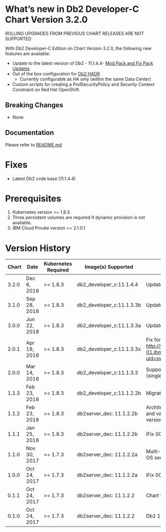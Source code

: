# What’s new in Db2 Developer-C Chart Version 3.2.0

ROLLING UPGRADES FROM PREVIOUS CHART RELEASES ARE NOT SUPPORTED

With Db2 Developer-C Edition on Chart Version 3.2.0, the following new
features are available:

* Update to the latest version of Db2 - 11.1.4.4- [Mod Pack and Fix Pack Updates](https://www.ibm.com/support/knowledgecenter/en/SSEPGG_11.1.0/com.ibm.db2.luw.wn.doc/doc/c0061179.html)
* Out of the box configuration for [Db2 HADR](https://www.ibm.com/support/knowledgecenter/en/SSEPGG_11.1.0/com.ibm.db2.luw.admin.ha.doc/doc/c0011267.html)
  - Currently configurable as HA only (within the same Data Center)
* Custom scripts for creating a PodSecurityPolicy and Security Context Constraint on Red Hat OpenShift. 

## Breaking Changes

* None

## Documentation

Please refer to [README.md](README.md)

# Fixes
* Latest Db2 code base (11.1.4.4)

# Prerequisites
1. Kubernetes version >= 1.8.3.
2. Three persistent volumes are required if dynamic provision is not available. 
3. IBM Cloud Private version >= 2.1.0.1

# Version History

| Chart | Date        | Kubernetes Required | Image(s) Supported         | Details                                                             |
| ----- | ----------- | ------------------- | -------------------------- | ------------------------------------------------------------------- | 
| 3.2.0 | Dec  6, 2018| >= 1.8.3            | db2_developer_c:11.1.4.4   | Update to 11.1.4.4                                                  |
| 3.1.0 | Sep 28, 2018| >= 1.8.3            | db2_developer_c:11.1.3.3b  | Update to 11.1.3.3 iFix002                                          |
| 3.0.0 | Jun 22, 2018| >= 1.8.3            | db2_developer_c:11.1.3.3a  | Update to 11.1.3.3 iFix001                                          |
| 2.0.1 | Apr 18, 2018| >= 1.8.3            | db2_developer_c:11.1.3.3x  | Fix for db2support issue - http://www-01.ibm.com/support/docview.wss?uid=swg22015393 |
| 2.0.0 | Mar 14, 2018| >= 1.8.3            | db2_developer_c:11.1.3.3   | Support for Db2 HADR feature (single data center only) |
| 1.1.3 | Feb 23, 2018| >= 1.8.3            | db2_developer_c:11.1.2.2b  | Migration to Docker Store hosting |
| 1.1.2 | Feb 23, 2018| >= 1.8.3            | db2server_dec: 11.1.2.2b   | Architecture preferences on install and values metadata. Deprecated version |
| 1.1.1 | Jan 25, 2018| >= 1.8.3            | db2server_dec: 11.1.2.2b   | iFix 002 for Db2 11.1.2.2 |
| 1.1.0 | Nov 30, 2017| >= 1.7.3            | db2server_dec: 11.1.2.2a   | Multi-platform support and base OS security fixes |
| 1.0.0 | Oct 24, 2017| >= 1.7.3            | db2server_dec: 11.1.2.2a   | iFix 001 for Db2 11.1.2.2 |
| 0.1.1 | Oct 24, 2017| >= 1.7.3            | db2server_dec: 11.1.2.2    | Chart fixes |
| 0.1.0 | Oct 24, 2017| >= 1.7.3            | db2server_dec: 11.1.2.2    | Db2 11.1.2.2 |

